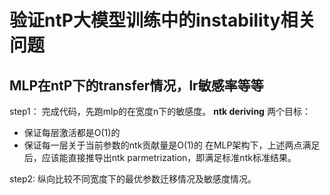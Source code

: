 # 验证ntP大模型训练中的instability相关问题
## MLP在ntP下的transfer情况，lr敏感率等等
step1： 完成代码，先跑mlp的在宽度n下的敏感度。
**ntk deriving**
两个目标：
* 保证每层激活都是O(1)的
* 保证每一层关于当前参数的ntk贡献量是O(1)的
在MLP架构下，上述两点满足后，应该能直接推导出ntk parmetrization，即满足标准ntk标准结果。


step2: 纵向比较不同宽度下的最优参数迁移情况及敏感度情况。